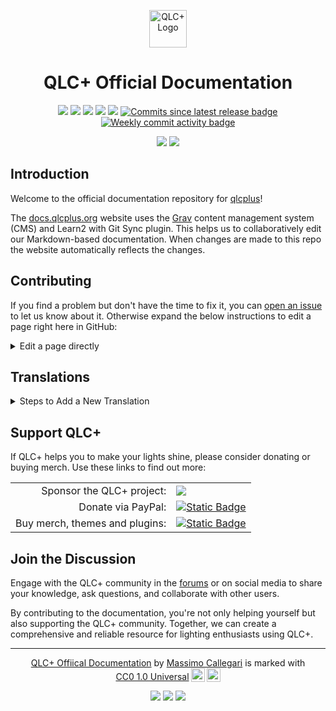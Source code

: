 <p align="center">
<a href="https://www.qlcplus.org/" >
<img src="pages/01.basics/qlcplus.svg" alt="QLC+ Logo" title="qlcplus.png"  height="60" />
</a>
</p>

<h1 align="center">QLC+ Official Documentation</h1>

<p align="center">
    <a href="https://github.com/mcallegari/qlcplus-docs/actions" alt="Workflow">
        <img src="https://github.com/mcallegari/qlcplus-docs/actions/workflows/main.yml/badge.svg" /></a>
    <a href="https://observatory.mozilla.org/analyze/docs.qlcplus.org" alt="Mozilla HTTP Observatory Grade">
        <img src="https://img.shields.io/mozilla-observatory/grade-score/docs.qlcplus.org?publish" /></a>
    <a href="https://digitalbeacon.co/report/docs-qlcplus-org" alt="Beacon">
        <img src="https://img.shields.io/badge/dynamic/json?color=blue&label=Beacon&query=%24.co2&suffix=%20CO%E2%82%82%2Fview&url=https%3A%2F%2Fdigitalbeacon.co%2Fbadge%3Furl%3Dhttps%253A%252F%252Fdocs.qlcplus.org&cacheSeconds=604800" /></a>
    <a href="https://github.com/mcallegari/qlcplus-docs/issues" alt="Issues">
        <img src="https://img.shields.io/github/issues/mcallegari/qlcplus-docs" /></a>
    <a href="https://creativecommons.org/publicdomain/zero/1.0/" alt="License: CC0-1.0">
        <img src="https://img.shields.io/badge/License-CC0_1.0-lightgrey.svg" /></a>
    <a href="https://github.com/mcallegari/qlcplus/commits/master/">
        <img src="https://img.shields.io/github/commits-since/mcallegari/qlcplus-docs/latest/main" alt="Commits since latest release badge" /></a>
    <a href="https://github.com/mcallegari/qlcplus/commits/master/">
        <img src="https://img.shields.io/github/commit-activity/w/mcallegari/qlcplus-docs" alt="Weekly commit activity badge" /></a>
</p>


<p align="center">
    <a href="https://docs.qlcplus.org/" alt="docs.qlcplus.org">
        <img src="https://img.shields.io/badge/View_Online-grey?style=for-the-badge&logo=aiohttp
        " /></a>
    <!-- BEGIN LATEST DOWNLOAD BUTTON -->
    <a href="https://www.qlcplus.org/downloads/4.14.0/QLC+_4.14.0_user_manual.pdf" alt="offline-pdf">
        <img src="https://custom-icon-badges.demolab.com/badge/-Download_PDF-blue?style=for-the-badge&logo=download&logoColor=white" /></a>
    <!-- END LATEST DOWNLOAD BUTTON -->
</p>


## Introduction
Welcome to the official documentation repository for [qlcplus](https://www.qlcplus.org/)!

The [docs.qlcplus.org](https://docs.qlcplus.org/) website uses the [Grav](https://getgrav.org/) content management system (CMS) and Learn2 with Git Sync plugin. This helps us to collaboratively edit our Markdown-based documentation. When changes are made to this repo the website automatically reflects the changes.

## Contributing

If you find a problem but don't have the time to fix it, you can [open an issue](https://github.com/mcallegari/qlcplus-docs/issues) to let us know about it. Otherwise expand the below instructions to edit a page right here in GitHub:
<details>
<summary>Edit a page directly</summary>

1. Click the ![edit this page](pages/01.basics/edit-this-page.png) link on the page of documentation you wish to improve. You'll be redirected to a preview in the GitHub editor. 
2. Click the pencil icon (Edit this file) on the top right of the preview. 
3. Edit the page
4. Click Commit Changes...
5. Give a quick summary of your proposed improvement through the commit message. The bellow is an example:
![Example commit message](pages/01.basics/commit-message.png)
6. Your changes will be reviewed and merged if they meet our guidelines.

</details>

## Translations
<details>
<summary>Steps to Add a New Translation</summary>

### 1. Prepare the Translation Files
1. Navigate to the [`/pages`](https://github.com/mcallegari/qlcplus-docs/tree/main/pages) directory of the repo.
2. Find the documentation you wish to translate
3. Duplicate the `.md` files (e.g., `chapter.v4.md`) for the new language.
4. Append the language code to the file names using an underscore (e.g., `chapter.v4_es.md`).

### 2. Translate the Content
1. Open the newly created language-specific `.md` files.
2. Replace the content with the translated text

</details>

## Support QLC+
If QLC+ helps you to make your lights shine, please consider donating or buying merch. Use these links to find out more:
<table>
<tr>
<td style="text-align:right">Sponsor the QLC+ project:</td>
<td style="text-align:left"><a href="https://github.com/sponsors/mcallegari"><img src="https://img.shields.io/badge/sponsor-30363D?logo=GitHub-Sponsors&logoColor=#white" /></a></td>
</tr>
<tr>
<td style="text-align:right">Donate via PayPal:</td>
<td style="text-align:left"><a href="https://www.paypal.me/mcallegariqlcplus"><img alt="Static Badge" src="https://img.shields.io/badge/PayPal-blue?logo=paypal">
</a></td>
</tr>
<tr>
<td style="text-align:right">Buy merch, themes and plugins:</td>
<td style="text-align:left"><a href="https://merch.qlcplus.org"><img alt="Static Badge" src="https://img.shields.io/badge/merch.qlcplus.org-d?logoColor=%23FFFFF"></a></td>
</tr>
</tbody>
</table>

## Join the Discussion
Engage with the QLC+ community in the [forums](https://www.qlcplus.org/forum/) or on social media to share your knowledge, ask questions, and collaborate with other users.

By contributing to the documentation, you're not only helping yourself but also supporting the QLC+ community. Together, we can create a comprehensive and reliable resource for lighting enthusiasts using QLC+.

---
<p align="center" xmlns:cc="http://creativecommons.org/ns#" xmlns:dct="http://purl.org/dc/terms/"><a property="dct:title" rel="cc:attributionURL" href="https://docs.qlcplus.org">QLC+ Offiical Documentation</a> by <a rel="cc:attributionURL dct:creator" property="cc:attributionName" href="https://qlcplus.org">Massimo Callegari</a> is marked with <a href="https://creativecommons.org/publicdomain/zero/1.0/?ref=chooser-v1" target="_blank" rel="license noopener noreferrer" style="display:inline-block;">CC0 1.0 Universal<img style="height:22px!important;margin-left:3px;vertical-align:text-bottom;" src="https://mirrors.creativecommons.org/presskit/icons/cc.svg?ref=chooser-v1" alt=""><img style="height:22px!important;margin-left:3px;vertical-align:text-bottom;" src="https://mirrors.creativecommons.org/presskit/icons/zero.svg?ref=chooser-v1" alt=""></a></p>


<p align="center">
    <a href="https://www.instagram.com/qlcplus/" alt="Instagram">
        <img src="https://img.shields.io/badge/Instagram-%23E4405F.svg?style=flat&logo=Instagram&logoColor=white" /></a>
    <a href="https://www.youtube.com/watch?v=I9bccwcYQpM&" alt="YouTube">
        <img src="https://img.shields.io/badge/YouTube-%23FF0000.svg?style=flat&logo=YouTube&logoColor=white" /></a>
    <a href="https://www.facebook.com/qlcplus" alt="Facebook">
        <img src="https://img.shields.io/badge/Facebook-%231877F2.svg?style=flat&logo=Facebook&logoColor=white" /></a>
</p>

<p align="center">
    
</p>
